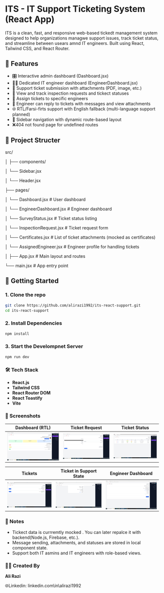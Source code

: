 # ITS - IT Support Ticketing System (React App) 

ITS is a clean, fast, and responsive web-based tickedt management system designed to help organizations managwe support issues, track ticket status, and streamline between usears amnd IT engineers. Built using React, Tailwind CSS, and React Router.


## 🌟 Features

  - 🎛️ Interactive admin dashboard (Dashboard.jsx)
  - 🧑‍💻 Dedicated IT engineer dashboard (EngineerDashboard.jsx)
  - 📝 Support ticket submission with attachments (PDF, image, etc.)
  - 🔄 View and track inspection requests and tickect statuses
  - 📄 Assign tickets to specific engineers
  - 💬 Engineer can reply to tickets with messages and view attachments
  - 🌐 RTL/Farsi-firts support with English fallback (multi-language support planned)
  - 🧭 Sidebar navigation with dynamic route-based layout
  - ❌404 not found page for undefined routes

##  📁 Project Structer 

src/

│
├── components/

│ └── Sidebar.jsx

│ └── Header.jsx

├── pages/

│ └── Dashboard.jsx # User dashboard

│ └── EngineerDashboard.jsx # Engineer dashboard

│ └── SurveyStatus.jsx # Ticket status listing

│ └── InspectionRequest.jsx # Ticket request form

│ └── Certificates.jsx # List of ticket attachments (mocked as certificates)

│ └── AssignedEngineer.jsx # Engineer profile for handling tickets

│
├── App.jsx # Main layout and routes

└── main.jsx # App entry point


##  🚀 Getting Started 

### 1. Clone the repo 

```bash
git clone https://github.com/alirazi1992/its-react-support.git
cd its-react-support
```

### 2. Install Dependencies 

```bash
npm install
```

### 3. Start the Develompnet Server 

``` bash
npm run dev
```

### 🛠 Tech Stack 

  - **React.js**
  - **Tailwind CSS**
  - **React Router DOM**
  - **React Toastify**
  - **Vite**

### 📸 Screenshots

| Dashboard (RTL) | Ticket Request| Ticket Status |
|------------------|------------------|----------------|
| ![dashboard](./public/1.png) | ![form](./public/2.png) | ![status](./public/3.png) |



| Tickets | Ticket in Support State | Engineer Dashboard |
|------------------|------------------|----------------|
| ![dashboard](./public/4.png) | ![form](./public/5.png) | ![status](./public/6.png) |




### 📌 Notes 

  - Tickect data is currremtly mocked . You can later repalce it with backend(Node.js, Firebase, etc.).
  - Message sending, attachments, and statuses are stored in local component state.
  - Support both IT asmins and IT engineers with role-based views.

### 🧑‍💻 Created By 
 **Ali Razi**

🌐Linkedin: linkedin.com\in\alirazi1992
 




